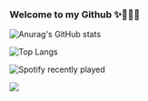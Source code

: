 ### Welcome to my Github  ✨🤸🏼‍♀️
![Anurag's GitHub stats](https://github-readme-stats.vercel.app/api?username=JAKEYSLINKY&theme=tokyonight)


![Top Langs](https://github-readme-stats.vercel.app/api/top-langs/?username=JAKEYSLINKY&theme=radical)

![Spotify recently played](https://spotify-recently-played-readme.vercel.app/api?user=31cvbqugbj36s276q4whfbhwjqri&width=600&count=5)

![](./sudo.JPG&width=600&height=600)

